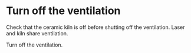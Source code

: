 # Turn off the ventilation

Check that the ceramic kiln is off before shutting off the ventilation. Laser and kiln share ventilation.

Turn off the ventilation.  

